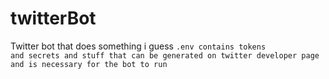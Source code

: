 # twitterBot

Twitter bot that does something i guess 
<code>.env contains tokens and secrets and stuff that can be generated on twitter developer page and is necessary for the bot to run</code>
